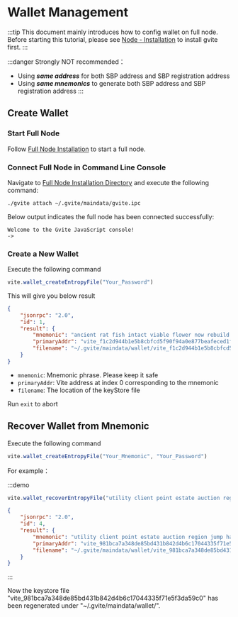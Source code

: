# Wallet Management

:::tip
This document mainly introduces how to config wallet on full node. Before starting this tutorial, please see [Node - Installation][install] to install gvite first.
:::

:::danger Strongly NOT recommended：
* Using ***same address*** for both SBP address and SBP registration address
* Using ***same mnemonics*** to generate both SBP address and SBP registration address
:::

## Create Wallet

### Start Full Node

Follow [Full Node Installation][install] to start a full node.

### Connect Full Node in Command Line Console

Navigate to [Full Node Installation Directory][pwd] and execute the following command:

  ```bash
  ./gvite attach ~/.gvite/maindata/gvite.ipc
  ```

  Below output indicates the full node has been connected successfully:
  ```
  Welcome to the Gvite JavaScript console!
  ->
  ```
### Create a New Wallet
  
Execute the following command
```javascript
vite.wallet_createEntropyFile("Your_Password")
```
This will give you below result
```json
{
    "jsonrpc": "2.0", 
    "id": 1, 
    "result": {
        "mnemonic": "ancient rat fish intact viable flower now rebuild monkey add moral injury banana crash rabbit awful boat broom sphere welcome action exhibit job flavor", 
        "primaryAddr": "vite_f1c2d944b1e5b8cbfcd5f90f94a0e877beafeced1f331d9acf", 
        "filename": "~/.gvite/maindata/wallet/vite_f1c2d944b1e5b8cbfcd5f90f94a0e877beafeced1f331d9acf"
    }
}
```

* `mnemonic`: Mnemonic phrase. Please keep it safe
* `primaryAddr`: Vite address at index 0 corresponding to the mnemonic
* `filename`: The location of the keyStore file

Run `exit` to abort

## Recover Wallet from Mnemonic

Execute the following command

```javascript
vite.wallet_createEntropyFile("Your_Mnemonic", "Your_Password")
```

For example：

:::demo
```javascript tab: Input
vite.wallet_recoverEntropyFile("utility client point estate auction region jump hat sick blast tomorrow pottery detect mixture clog able person matrix blast volume decide april congress resource","123456")
```
```json tab: Ouput
{
    "jsonrpc": "2.0",
    "id": 4,
    "result": {
        "mnemonic": "utility client point estate auction region jump hat sick blast tomorrow pottery detect mixture clog able person matrix blast volume decide april congress resource",
        "primaryAddr": "vite_981bca7a348de85bd431b842d4b6c17044335f71e5f3da59c0",
        "filename": "~/.gvite/maindata/wallet/vite_981bca7a348de85bd431b842d4b6c17044335f71e5f3da59c0"
    }
}
```
:::

Now the keystore file "vite_981bca7a348de85bd431b842d4b6c17044335f71e5f3da59c0" has been regenerated under "~/.gvite/maindata/wallet/".


[install]: <./install.md>
[pwd]: <./install.md#Description-of-installation-directory>


